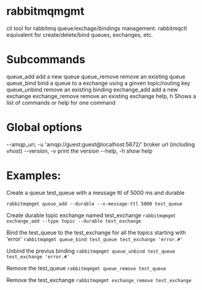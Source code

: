 rabbitmqmgmt
============
cli tool for rabbitmq queue/exchage/bindings management.
rabbitmqctl equivalent for create/delete/bind queues, exchanges, etc.


Subcommands
===========
   queue_add      add a new queue
   queue_remove      remove an existing queue
   queue_bind     bind a queue to a exchange using a ginven topic/routing key
   queue_unbind      remove an existing binding
   exchange_add      add a new exchange
   exchange_remove   remove an existing exchange
   help, h     Shows a list of commands or help for one command

Global options
==============
   --amqp_uri, -u 'amqp://guest:guest@localhost:5672/'   broker url (including vhost)
   --version, -v              print the version
   --help, -h                 show help


Examples:
=========

Create a queue test_queue with a message ttl of 5000 ms and durable
```
rabbitmqmgmt queue_add --durable --x-message-ttl 5000 test_queue
```

Create durable topic exchange named test_exchange
```rabbitmqmgmt exchange_add --type topic --durable test_exchange```


Bind the test_queue to the test_exchange for all the topics starting with 'error'
```rabbitmqmgmt queue_bind test_queue test_exchange 'error.#'```

Unbind the previus binding
```rabbitmqmgmt queue_unbind test_queue test_exchange 'error.#'```

Remove the test_queue
```rabbitmqmgmt queue_remove test_queue```

Remove the test_exchange
```rabbitmqmgmt exchange_remove test_exchange```

